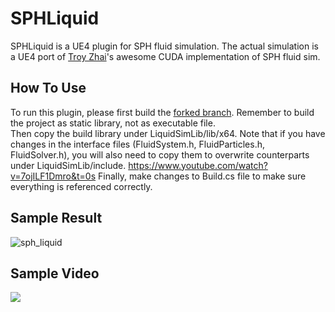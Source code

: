 # SPHLiquid

SPHLiquid is a UE4 plugin for SPH fluid simulation. The actual simulation is a UE4 port of [Troy Zhai](https://github.com/TroyZhai/CPP-Fluid-Particles)'s awesome CUDA implementation of SPH fluid sim.

## How To Use
To run this plugin, please first build the [forked branch](https://github.com/UnrealXinda/CPP-Fluid-Particles). Remember to build the project as static library, not as executable file.  
Then copy the build library under LiquidSimLib/lib/x64. Note that if you have changes in the interface files (FluidSystem.h, FluidParticles.h, FluidSolver.h), you will also need to copy them to overwrite counterparts under LiquidSimLib/include.  https://www.youtube.com/watch?v=7ojILF1Dmro&t=0s
Finally, make changes to Build.cs file to make sure everything is referenced correctly.  

## Sample Result
![sph_liquid](sph_liquid.gif)

## Sample Video
[![](https://img.youtube.com/vi/7ojILF1Dmro/0.jpg)](https://www.youtube.com/watch?v=7ojILF1Dmro)
